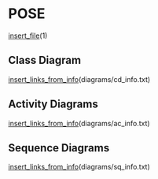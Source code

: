 # POSE

[insert_file](../../34_ABIF_ACIF_POSE_EXERCISES/AddBigInteger/Task.md)(1)

## Class Diagram

[insert_links_from_info](http://www.plantuml.com/plantuml/proxy?cache=no&src=https://raw.githubusercontent.com/leoggehrer/2324-34_ABIF_ACIF_POSE/master/AddBigInteger.ConApp/diagrams)(diagrams/cd_info.txt)

## Activity Diagrams

[insert_links_from_info](http://www.plantuml.com/plantuml/proxy?cache=no&src=https://raw.githubusercontent.com/leoggehrer/2324-34_ABIF_ACIF_POSE/master/AddBigInteger.ConApp/diagrams)(diagrams/ac_info.txt)

## Sequence Diagrams

[insert_links_from_info](http://www.plantuml.com/plantuml/proxy?cache=no&src=https://raw.githubusercontent.com/leoggehrer/2324-34_ABIF_ACIF_POSE/master/AddBigInteger.ConApp/diagrams)(diagrams/sq_info.txt)
